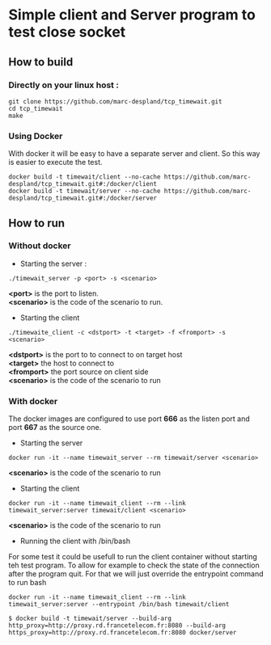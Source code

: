 # Simple client and Server program to test close socket

## How to build

### Directly on your linux host :

```
git clone https://github.com/marc-despland/tcp_timewait.git
cd tcp_timewait
make
```

### Using Docker
With docker it will be easy to have a separate server and client. So this way is easier to execute the test.

```
docker build -t timewait/client --no-cache https://github.com/marc-despland/tcp_timewait.git#:/docker/client
docker build -t timewait/server --no-cache https://github.com/marc-despland/tcp_timewait.git#:/docker/server
```

## How to run 

### Without docker

* Starting the server :

```
./timewait_server -p <port> -s <scenario>
```

**\<port\>**  is the port to listen.  
**\<scenario\>** is the code of the scenario to run.

* Starting the client

```
./timewaite_client -c <dstport> -t <target> -f <fromport> -s <scenario>
```

**\<dstport\>**  is the port to to connect to on target host  
**\<target\>** the host to connect to  
**\<fromport\>** the port source on client side  
**\<scenario\>** is the code of the scenario to run  

### With docker
The docker images are configured to use port **666** as the listen port and port **667** as the source one. 

* Starting the server

```
docker run -it --name timewait_server --rm timewait/server <scenario>
```

**\<scenario\>** is the code of the scenario to run  

* Starting the client

```
docker run -it --name timewait_client --rm --link timewait_server:server timewait/client <scenario>
```

**\<scenario\>** is the code of the scenario to run  

* Running the client with /bin/bash

For some test it could be usefull to run the client container without starting teh test program. To allow for example to check the state of the connection after the program quit.
For that we will just override the entrypoint command to run bash

```
docker run -it --name timewait_client --rm --link timewait_server:server --entrypoint /bin/bash timewait/client
```

```
$ docker build -t timewait/server --build-arg http_proxy=http://proxy.rd.francetelecom.fr:8080 --build-arg https_proxy=http://proxy.rd.francetelecom.fr:8080 docker/server
```

